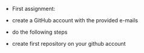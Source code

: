 * First assignment:

* create a GitHub account with the provided e-mails

* do the following steps

* create first repository on your github account
